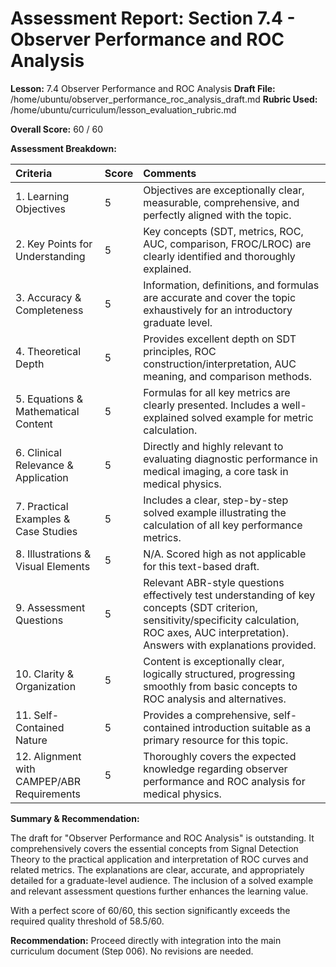 # Assessment Report: Section 7.4 - Observer Performance and ROC Analysis

**Lesson:** 7.4 Observer Performance and ROC Analysis
**Draft File:** /home/ubuntu/observer_performance_roc_analysis_draft.md
**Rubric Used:** /home/ubuntu/curriculum/lesson_evaluation_rubric.md

**Overall Score:** 60 / 60

**Assessment Breakdown:**

| Criteria                             | Score | Comments |
| :----------------------------------- | :---- | :------- |
| 1. Learning Objectives           | 5     | Objectives are exceptionally clear, measurable, comprehensive, and perfectly aligned with the topic. |
| 2. Key Points for Understanding  | 5     | Key concepts (SDT, metrics, ROC, AUC, comparison, FROC/LROC) are clearly identified and thoroughly explained. |
| 3. Accuracy & Completeness       | 5     | Information, definitions, and formulas are accurate and cover the topic exhaustively for an introductory graduate level. |
| 4. Theoretical Depth             | 5     | Provides excellent depth on SDT principles, ROC construction/interpretation, AUC meaning, and comparison methods. |
| 5. Equations & Mathematical Content | 5     | Formulas for all key metrics are clearly presented. Includes a well-explained solved example for metric calculation. |
| 6. Clinical Relevance & Application | 5     | Directly and highly relevant to evaluating diagnostic performance in medical imaging, a core task in medical physics. |
| 7. Practical Examples & Case Studies | 5     | Includes a clear, step-by-step solved example illustrating the calculation of all key performance metrics. |
| 8. Illustrations & Visual Elements | 5     | N/A. Scored high as not applicable for this text-based draft. |
| 9. Assessment Questions          | 5     | Relevant ABR-style questions effectively test understanding of key concepts (SDT criterion, sensitivity/specificity calculation, ROC axes, AUC interpretation). Answers with explanations provided. |
| 10. Clarity & Organization        | 5     | Content is exceptionally clear, logically structured, progressing smoothly from basic concepts to ROC analysis and alternatives. |
| 11. Self-Contained Nature         | 5     | Provides a comprehensive, self-contained introduction suitable as a primary resource for this topic. |
| 12. Alignment with CAMPEP/ABR Requirements | 5     | Thoroughly covers the expected knowledge regarding observer performance and ROC analysis for medical physics. |

**Summary & Recommendation:**

The draft for "Observer Performance and ROC Analysis" is outstanding. It comprehensively covers the essential concepts from Signal Detection Theory to the practical application and interpretation of ROC curves and related metrics. The explanations are clear, accurate, and appropriately detailed for a graduate-level audience. The inclusion of a solved example and relevant assessment questions further enhances the learning value.

With a perfect score of 60/60, this section significantly exceeds the required quality threshold of 58.5/60.

**Recommendation:** Proceed directly with integration into the main curriculum document (Step 006). No revisions are needed.

